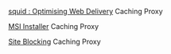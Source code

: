 
[squid : Optimising Web Delivery](http://www.squid-cache.org/)
Caching Proxy

[MSI Installer](http://squid.diladele.com/)
Caching Proxy

[Site Blocking](http://www.thedumbterminal.co.uk/posts/2005/10/blocking_access_to_sites_when_using_squid.html)
Caching Proxy
